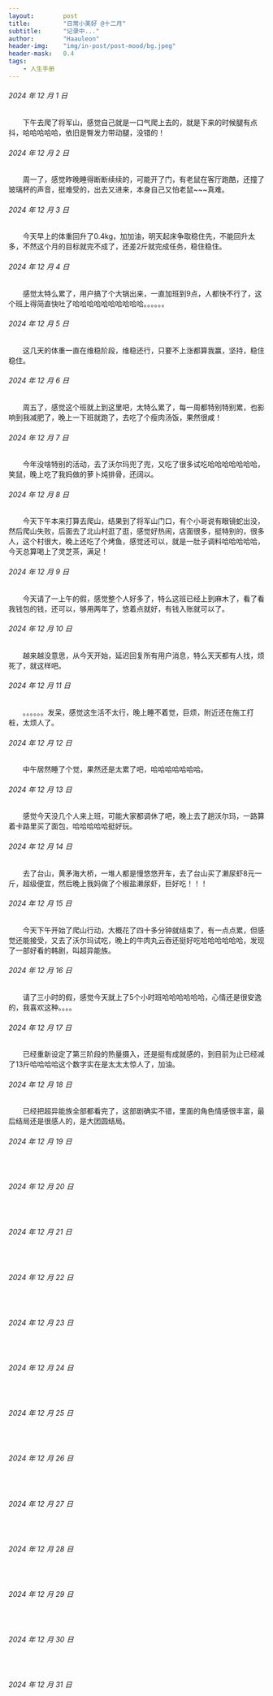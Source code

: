 ```yaml
---
layout:        post
title:         "日常小美好 @十二月"
subtitle:      "记录中..."
author:        "Haauleon"
header-img:    "img/in-post/post-mood/bg.jpeg"
header-mask:   0.4
tags:
    - 人生手册
---
```


###### 2024 年 12 月 1 日
&emsp;&emsp;下午去爬了将军山，感觉自己就是一口气爬上去的，就是下来的时候腿有点抖，哈哈哈哈哈，依旧是臀发力带动腿，没错的！

###### 2024 年 12 月 2 日
&emsp;&emsp;周一了，感觉昨晚睡得断断续续的，可能开了门，有老鼠在客厅跑酷，还撞了玻璃杯的声音，挺难受的，出去又进来，本身自己又怕老鼠~~~真难。

###### 2024 年 12 月 3 日
&emsp;&emsp;今天早上的体重回升了0.4kg，加加油，明天起床争取稳住先，不能回升太多，不然这个月的目标就完不成了，还差2斤就完成任务，稳住稳住。

###### 2024 年 12 月 4 日
&emsp;&emsp;感觉太特么累了，用户搞了个大锅出来，一直加班到9点，人都快不行了，这个班上得简直快吐了哈哈哈哈哈哈哈哈哈哈。。。。。。

###### 2024 年 12 月 5 日
&emsp;&emsp;这几天的体重一直在维稳阶段，维稳还行，只要不上涨都算我赢，坚持，稳住稳住。

###### 2024 年 12 月 6 日
&emsp;&emsp;周五了，感觉这个班就上到这里吧，太特么累了，每一周都特别特别累，也影响到我减肥了，晚上一下班就跑了，去吃了个瘦肉汤饭，果然很咸！

###### 2024 年 12 月 7 日
&emsp;&emsp;今年没啥特别的活动，去了沃尔玛兜了兜，又吃了很多试吃哈哈哈哈哈哈哈，笑鼠，晚上吃了我妈做的萝卜炖排骨，还阔以。

###### 2024 年 12 月 8 日
&emsp;&emsp;今天下午本来打算去爬山，结果到了将军山门口，有个小哥说有眼镜蛇出没，然后爬山失败，后面去了北山村逛了逛，感觉好热闹，店面很多，挺特别的，很多人，这个村很大，晚上还吃了个烤鱼，感觉还可以，就是一肚子调料哈哈哈哈哈，今天总算喝上了灵芝茶，满足！

###### 2024 年 12 月 9 日
&emsp;&emsp;今天请了一上午的假，感觉整个人好多了，特么这班已经上到麻木了，看了看我钱包的钱，还可以，够用两年了，悠着点就好，有钱入账就可以了。

###### 2024 年 12 月 10 日
&emsp;&emsp;越来越没意思，从今天开始，延迟回复所有用户消息，特么天天都有人找，烦死了，就这样吧。

###### 2024 年 12 月 11 日
&emsp;&emsp;。。。。。。发呆，感觉这生活不太行，晚上睡不着觉，巨烦，附近还在施工打桩，太烦人了。

###### 2024 年 12 月 12 日
&emsp;&emsp;中午居然睡了个觉，果然还是太累了吧，哈哈哈哈哈哈哈。

###### 2024 年 12 月 13 日
&emsp;&emsp;感觉今天没几个人来上班，可能大家都调休了吧，晚上去了趟沃尔玛，一路算着卡路里买了面包，哈哈哈哈哈挺好玩。

###### 2024 年 12 月 14 日
&emsp;&emsp;去了台山，黄矛海大桥，一堆人都是慢悠悠开车，去了台山买了濑尿虾8元一斤，超级便宜，然后晚上我妈做了个椒盐濑尿虾，巨好吃！！！

###### 2024 年 12 月 15 日
&emsp;&emsp;今天下午开始了爬山行动，大概花了四十多分钟就结束了，有一点点累，但感觉还能接受，又去了沃尔玛试吃，晚上的牛肉丸云吞还挺好吃哈哈哈哈哈哈，发现了一部好看的韩剧，叫超异能族。

###### 2024 年 12 月 16 日
&emsp;&emsp;请了三小时的假，感觉今天就上了5个小时班哈哈哈哈哈哈，心情还是很安逸的，我喜欢这种。。。。

###### 2024 年 12 月 17 日
&emsp;&emsp;已经重新设定了第三阶段的热量摄入，还是挺有成就感的，到目前为止已经减了13斤哈哈哈哈这个数字实在是太太太惊人了，加油。

###### 2024 年 12 月 18 日
&emsp;&emsp;已经把超异能族全部都看完了，这部剧确实不错，里面的角色情感很丰富，最后结局还是很感人的，是大团圆结局。

###### 2024 年 12 月 19 日
&emsp;&emsp;

###### 2024 年 12 月 20 日
&emsp;&emsp;

###### 2024 年 12 月 21 日
&emsp;&emsp;

###### 2024 年 12 月 22 日
&emsp;&emsp;

###### 2024 年 12 月 23 日
&emsp;&emsp;

###### 2024 年 12 月 24 日
&emsp;&emsp;

###### 2024 年 12 月 25 日
&emsp;&emsp;

###### 2024 年 12 月 26 日
&emsp;&emsp;

###### 2024 年 12 月 27 日
&emsp;&emsp;

###### 2024 年 12 月 28 日
&emsp;&emsp;

###### 2024 年 12 月 29 日
&emsp;&emsp;

###### 2024 年 12 月 30 日
&emsp;&emsp;

###### 2024 年 12 月 31 日
&emsp;&emsp;
